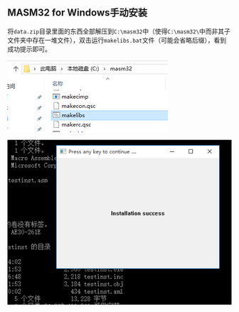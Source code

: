 ## MASM32 for Windows手动安装

将`data.zip`目录里面的东西全部解压到`C:\masm32`中（使得`C:\masm32\`中而非其子文件夹中存在一堆文件），双击运行`makelibs.bat`文件（可能会省略后缀），看到成功提示即可。

![image-20200915230843222](MASM32Win手动安装.assets/image-20200915230843222.png)

![image-20200915230953887](MASM32Win手动安装.assets/image-20200915230953887.png)